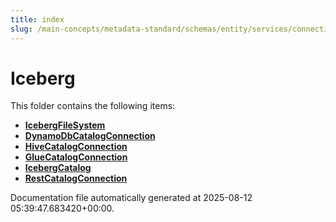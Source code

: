 ```yaml
---
title: index
slug: /main-concepts/metadata-standard/schemas/entity/services/connections/database/iceberg
---
```


# Iceberg

This folder contains the following items:

- [**IcebergFileSystem**](/main-concepts/metadata-standard/schemas/entity/services/connections/database/iceberg/icebergfilesystem)
- [**DynamoDbCatalogConnection**](/main-concepts/metadata-standard/schemas/entity/services/connections/database/iceberg/dynamodbcatalogconnection)
- [**HiveCatalogConnection**](/main-concepts/metadata-standard/schemas/entity/services/connections/database/iceberg/hivecatalogconnection)
- [**GlueCatalogConnection**](/main-concepts/metadata-standard/schemas/entity/services/connections/database/iceberg/gluecatalogconnection)
- [**IcebergCatalog**](/main-concepts/metadata-standard/schemas/entity/services/connections/database/iceberg/icebergcatalog)
- [**RestCatalogConnection**](/main-concepts/metadata-standard/schemas/entity/services/connections/database/iceberg/restcatalogconnection)


Documentation file automatically generated at 2025-08-12 05:39:47.683420+00:00.
